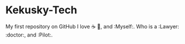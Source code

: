 # Kekusky-Tech
My first repository on GitHub
I love :coffee: :mango:, and :Myself:.
Who is a :Lawyer: :doctor:, and :Pilot:.
